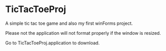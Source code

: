 # TicTacToeProj
A simple tic tac toe game and also my first winForms project.

Please not the application will not format properly if the window is resized.

Go to TicTacToeProj.application to download.
